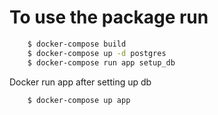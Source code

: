 # To use the package run

```sh
    $ docker-compose build
    $ docker-compose up -d postgres
    $ docker-compose run app setup_db
```

Docker run app after setting up db

```
    $ docker-compose up app
```
